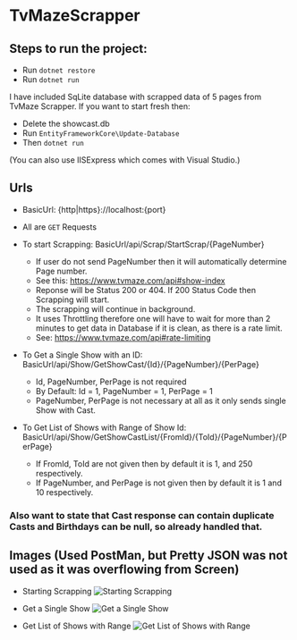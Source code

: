 # TvMazeScrapper

## Steps to run the project:
* Run `dotnet restore`
* Run `dotnet run`

I have included SqLite database with scrapped data of 5 pages from TvMaze Scrapper. If you want to start fresh then:

* Delete the showcast.db
* Run `EntityFrameworkCore\Update-Database`
* Then `dotnet run`

(You can also use IISExpress which comes with Visual Studio.)

## Urls

* BasicUrl: {http|https}://localhost:{port}
* All are `GET` Requests

* To start Scrapping: BasicUrl/api/Scrap/StartScrap/{PageNumber}
  * If user do not send PageNumber then it will automatically determine Page number.
  * See this: https://www.tvmaze.com/api#show-index
  * Reponse will be Status 200 or 404. If 200 Status Code then Scrapping will start.
  * The scrapping will continue in background.
  * It uses Throttling therefore one will have to wait for more than 2 minutes to get data in Database if it is clean, as there is a rate limit.
  * See: https://www.tvmaze.com/api#rate-limiting
* To Get a Single Show with an ID: BasicUrl/api/Show/GetShowCast/{Id}/{PageNumber}/{PerPage}
  * Id, PageNumber, PerPage is not required
  * By Default: Id = 1, PageNumber = 1, PerPage = 1
  * PageNumber, PerPage is not necessary at all as it only sends single Show with Cast.
* To Get List of Shows with Range of Show Id: BasicUrl/api/Show/GetShowCastList/{FromId}/{ToId}/{PageNumber}/{PerPage}
  * If FromId, ToId are not given then by default it is 1, and 250 respectively. 
  * If PageNumber, and PerPage is not given then by default it is 1 and 10 respectively.

### Also want to state that Cast response can contain duplicate Casts and Birthdays can be null, so already handled that.

## Images (Used PostMan, but Pretty JSON was not used as it was overflowing from Screen)
* Starting Scrapping 
![Starting Scrapping](https://docs.google.com/uc?id=1fA9jmrrvPnNGG5acsyIstLC9izWj93oZ)

* Get a Single Show
![Get a Single Show](https://docs.google.com/uc?id=10UyWljKaSGVCNDnvu5gfVPpXf1RcetNo)

* Get List of Shows with Range
![Get List of Shows with Range](https://docs.google.com/uc?id=1A478sWU4Uw7WE8Dq1C2k1W3YG9O74r-L)
